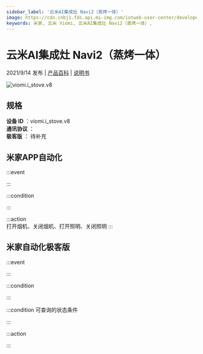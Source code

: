 ```yaml
---
sidebar_label: '云米AI集成灶 Navi2（蒸烤一体）'
image: https://cdn.cnbj1.fds.api.mi-img.com/iotweb-user-center/developer_1679048996776q8mvLmpT.png?GalaxyAccessKeyId=AKVGLQWBOVIRQ3XLEW&Expires=9223372036854775807&Signature=kYEW3BnEV9aeln54nF5NJWR60K0=
keywords: 米家, 云米 Viomi, 云米AI集成灶 Navi2（蒸烤一体）, 
---
```

# 云米AI集成灶 Navi2（蒸烤一体）

2021/9/14 发布 | [产品百科](https://home.mi.com/webapp/content/baike/product/index.html?model=viomi.i_stove.v8/) | [说明书](https://home.mi.com/views/introduction.html?model=viomi.i_stove.v8&region=cn)

![viomi.i_stove.v8](https://cdn.cnbj1.fds.api.mi-img.com/iotweb-user-center/developer_1679048996776q8mvLmpT.png?GalaxyAccessKeyId=AKVGLQWBOVIRQ3XLEW&Expires=9223372036854775807&Signature=kYEW3BnEV9aeln54nF5NJWR60K0=)

## 规格  
> 
**设备 ID** ：viomi.i_stove.v8  
**通讯协议** ：  
**极客版**  ： 待补充 


## 米家APP自动化  

:::event  

:::

:::condition  

:::

:::action   
打开烟机、关闭烟机、打开照明、关闭照明
:::

## 米家自动化极客版  

:::event  

:::

:::condition  

:::

:::condition 可查询的状态条件  

:::

:::action  

:::

        
